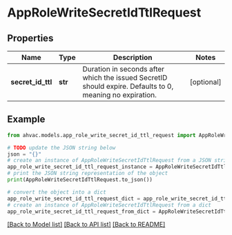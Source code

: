 # AppRoleWriteSecretIdTtlRequest


## Properties

Name | Type | Description | Notes
------------ | ------------- | ------------- | -------------
**secret_id_ttl** | **str** | Duration in seconds after which the issued SecretID should expire. Defaults to 0, meaning no expiration. | [optional] 

## Example

```python
from ahvac.models.app_role_write_secret_id_ttl_request import AppRoleWriteSecretIdTtlRequest

# TODO update the JSON string below
json = "{}"
# create an instance of AppRoleWriteSecretIdTtlRequest from a JSON string
app_role_write_secret_id_ttl_request_instance = AppRoleWriteSecretIdTtlRequest.from_json(json)
# print the JSON string representation of the object
print(AppRoleWriteSecretIdTtlRequest.to_json())

# convert the object into a dict
app_role_write_secret_id_ttl_request_dict = app_role_write_secret_id_ttl_request_instance.to_dict()
# create an instance of AppRoleWriteSecretIdTtlRequest from a dict
app_role_write_secret_id_ttl_request_from_dict = AppRoleWriteSecretIdTtlRequest.from_dict(app_role_write_secret_id_ttl_request_dict)
```
[[Back to Model list]](../README.md#documentation-for-models) [[Back to API list]](../README.md#documentation-for-api-endpoints) [[Back to README]](../README.md)


